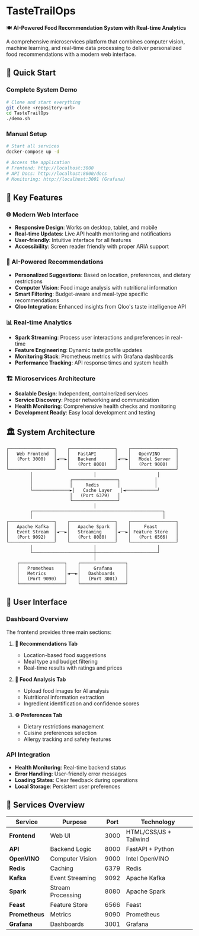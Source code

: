 # TasteTrailOps

🍽️ **AI-Powered Food Recommendation System with Real-time Analytics**

A comprehensive microservices platform that combines computer vision, machine learning, and real-time data processing to deliver personalized food recommendations with a modern web interface.

## 🚀 Quick Start

### Complete System Demo
```bash
# Clone and start everything
git clone <repository-url>
cd TasteTrailOps
./demo.sh
```

### Manual Setup
```bash
# Start all services
docker-compose up -d

# Access the application
# Frontend: http://localhost:3000
# API Docs: http://localhost:8000/docs
# Monitoring: http://localhost:3001 (Grafana)
```

## 🎯 Key Features

### 🌐 Modern Web Interface
- **Responsive Design**: Works on desktop, tablet, and mobile
- **Real-time Updates**: Live API health monitoring and notifications
- **User-friendly**: Intuitive interface for all features
- **Accessibility**: Screen reader friendly with proper ARIA support

### 🤖 AI-Powered Recommendations
- **Personalized Suggestions**: Based on location, preferences, and dietary restrictions
- **Computer Vision**: Food image analysis with nutritional information
- **Smart Filtering**: Budget-aware and meal-type specific recommendations
- **Qloo Integration**: Enhanced insights from Qloo's taste intelligence API

### 📊 Real-time Analytics
- **Spark Streaming**: Process user interactions and preferences in real-time
- **Feature Engineering**: Dynamic taste profile updates
- **Monitoring Stack**: Prometheus metrics with Grafana dashboards
- **Performance Tracking**: API response times and system health

### 🏗️ Microservices Architecture
- **Scalable Design**: Independent, containerized services
- **Service Discovery**: Proper networking and communication
- **Health Monitoring**: Comprehensive health checks and monitoring
- **Development Ready**: Easy local development and testing

## 🏛️ System Architecture

```
┌─────────────────┐    ┌─────────────────┐    ┌─────────────────┐
│   Web Frontend  │    │   FastAPI       │    │   OpenVINO      │
│   (Port 3000)   │◄──►│   Backend       │◄──►│   Model Server  │
│                 │    │   (Port 8000)   │    │   (Port 9000)   │
└─────────────────┘    └─────────────────┘    └─────────────────┘
         │                       │                       │
         │              ┌─────────────────┐             │
         │              │     Redis       │             │
         └──────────────►│   Cache Layer   │◄────────────┘
                        │   (Port 6379)   │
                        └─────────────────┘
                                 │
         ┌─────────────────────────────────────────────────┐
         │                                                 │
┌─────────────────┐    ┌─────────────────┐    ┌─────────────────┐
│   Apache Kafka  │    │   Apache Spark  │    │     Feast       │
│   Event Stream  │◄──►│   Streaming     │◄──►│ Feature Store   │
│   (Port 9092)   │    │   (Port 8080)   │    │   (Port 6566)   │
└─────────────────┘    └─────────────────┘    └─────────────────┘
         │                       │                       │
         └───────────────────────┼───────────────────────┘
                                 │
    ┌─────────────────┐    ┌─────────────────┐
    │   Prometheus    │    │     Grafana     │
    │   Metrics       │◄──►│   Dashboards    │
    │   (Port 9090)   │    │   (Port 3001)   │
    └─────────────────┘    └─────────────────┘
```

## 📱 User Interface

### Dashboard Overview
The frontend provides three main sections:

1. **🌟 Recommendations Tab**
   - Location-based food suggestions
   - Meal type and budget filtering
   - Real-time results with ratings and prices

2. **📸 Food Analysis Tab**
   - Upload food images for AI analysis
   - Nutritional information extraction
   - Ingredient identification and confidence scores

3. **⚙️ Preferences Tab**
   - Dietary restrictions management
   - Cuisine preferences selection
   - Allergy tracking and safety features

### API Integration
- **Health Monitoring**: Real-time backend status
- **Error Handling**: User-friendly error messages
- **Loading States**: Clear feedback during operations
- **Local Storage**: Persistent user preferences

## 🔧 Services Overview

| Service | Purpose | Port | Technology |
|---------|---------|------|------------|
| **Frontend** | Web UI | 3000 | HTML/CSS/JS + Tailwind |
| **API** | Backend Logic | 8000 | FastAPI + Python |
| **OpenVINO** | Computer Vision | 9000 | Intel OpenVINO |
| **Redis** | Caching | 6379 | Redis |
| **Kafka** | Event Streaming | 9092 | Apache Kafka |
| **Spark** | Stream Processing | 8080 | Apache Spark |
| **Feast** | Feature Store | 6566 | Feast |
| **Prometheus** | Metrics | 9090 | Prometheus |
| **Grafana** | Dashboards | 3001 | Grafana |